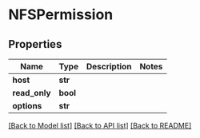 # NFSPermission


## Properties
Name | Type | Description | Notes
------------ | ------------- | ------------- | -------------
**host** | **str** |  | 
**read_only** | **bool** |  | 
**options** | **str** |  | 

[[Back to Model list]](../#documentation-for-models) [[Back to API list]](../#documentation-for-api-endpoints) [[Back to README]](../)



